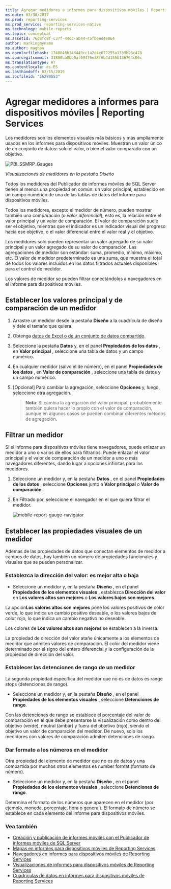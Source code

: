 ```yaml
---
title: Agregar medidores a informes para dispositivos móviles | Reporting Services | Microsoft Docs
ms.date: 03/30/2017
ms.prod: reporting-services
ms.prod_service: reporting-services-native
ms.technology: mobile-reports
ms.topic: conceptual
ms.assetid: 76d8fc8f-c37f-44d3-ab44-45fbeed4e064
author: markingmyname
ms.author: maghan
ms.openlocfilehash: 1740846b348449cc1a2d4e072255a1339b96c478
ms.sourcegitcommit: 31800ba0bb0af09476e38f6b4d155b136764c06c
ms.translationtype: HT
ms.contentlocale: es-ES
ms.lasthandoff: 02/15/2019
ms.locfileid: "56288553"
---
```

# <a name="add-gauges-to-mobile-reports--reporting-services"></a>Agregar medidores a informes para dispositivos móviles | Reporting Services
Los medidores son los elementos visuales más básicos y más ampliamente usados en los informes para dispositivos móviles. Muestran un valor único de un conjunto de datos: solo el valor, o bien el valor comparado con un objetivo.

![PBI_SSMRP_Gauges](../../reporting-services/mobile-reports/media/pbi-ssmrp-gauges.png)  
  
*Visualizaciones de medidores en la pestaña Diseño*  
  
Todos los medidores del Publicador de informes móviles de SQL Server tienen al menos una propiedad en común: un valor principal, establecido en un campo numérico de una de las tablas de datos del informe para dispositivos móviles.  

Todos los medidores, excepto el medidor de número, pueden mostrar también una comparación (o *valor diferencial*), esto es, la relación entre el valor principal y un valor de comparación. El valor de comparación suele ser el objetivo, mientras que el indicador es un indicador visual del progreso hacia ese objetivo, o el valor diferencial entre el valor real y el objetivo.

Los medidores solo pueden representar un valor agregado de su valor principal y un valor agregado de su valor de comparación. Las agregaciones de medidor son estándar: suma, promedio, mínimo, máximo, etc. El valor de medidor predeterminado es una suma, que muestra el total de todos los valores incluidos en los datos filtrados actuales disponibles para el control de medidor. 

Los valores de medidor se pueden filtrar conectándolos a navegadores en el informe para dispositivos móviles. 

## <a name="set-the-main-and-comparison-values-for-a-gauge"></a>Establecer los valores principal y de comparación de un medidor

1. Arrastre un medidor desde la pestaña **Diseño** a la cuadrícula de diseño y dele el tamaño que quiera.

2. Obtenga [datos de Excel o de un conjunto de datos compartido](../../reporting-services/mobile-reports/data-for-reporting-services-mobile-reports.md).

3. Seleccione la pestaña **Datos** y, en el panel **Propiedades de los datos** , en **Valor principal** , seleccione una tabla de datos y un campo numérico.

3. En cualquier medidor (salvo el de número), en el panel **Propiedades de los datos** , en **Valor de comparación** , seleccione una tabla de datos y un campo numérico.

4. [Opcional] Para cambiar la agregación, seleccione **Opciones** y, luego, seleccione otra agregación.
   
   >**Nota**: Si cambia la agregación del valor principal, probablemente también quiera hacer lo propio con el valor de comparación, aunque en algunos casos se pueden combinar diferentes métodos de agregación.  

## <a name="filter-a-gauge"></a>Filtrar un medidor
  
Si el informe para dispositivos móviles tiene navegadores, puede enlazar un medidor a uno o varios de ellos para filtrarlos. Puede enlazar el valor principal y el valor de comparación de un medidor a uno o más navegadores diferentes, dando lugar a opciones infinitas para los medidores.  

1. Seleccione un medidor y, en la pestaña **Datos** , en el panel **Propiedades de los datos** , seleccione **Opciones** junto a **Valor principal** o **Valor de comparación**.

2. En Filtrado por, seleccione el navegador en el que quiera filtrar el medidor.

   ![mobile-report-gauge-navigator](../../reporting-services/mobile-reports/media/mobile-report-gauge-navigator.png)
 
## <a name="set-visual-properties-for-a-gauge"></a>Establecer las propiedades visuales de un medidor
  
Además de las propiedades de datos que conectan elementos de medidor a campos de datos, hay también un número de propiedades funcionales y visuales que se pueden personalizar. 

### <a name="set-value-direction-high-or-low-is-better"></a>Establezca la dirección del valor: es mejor alta o baja
* Seleccione un medidor y, en la pestaña **Diseño** , en el panel **Propiedades de los elementos visuales** , establezca **Dirección del valor** en **Los valores altos son mejores** o **Los valores bajos son mejores**. 

La opción**Los valores altos son mejores** pone los valores positivos de color verde, lo que indica un cambio positivo deseable, o los valores bajos de color rojo, lo que indica un cambio negativo no deseable. 

Los colores de **Los valores altos son mejores** se establecen a la inversa.

La propiedad de dirección del valor atañe únicamente a los elementos de medidor que admiten valores de comparación. El color del medidor viene determinado por el signo del entero diferencial y la configuración de la propiedad de dirección del valor.  
  
### <a name="set-range-stops-for-a-gauge"></a>Establecer las detenciones de rango de un medidor
La segunda propiedad específica del medidor que no es de datos es range stops (detenciones de rango). 

* Seleccione un medidor y, en la pestaña **Diseño** , en el panel **Propiedades de los elementos visuales** , seleccione **Detenciones de rango**.

Con las detenciones de rango se establece el porcentaje del valor de comparación en el que debe presentarse la visualización como dentro del objetivo (verde), neutral (ámbar) y fuera del objetivo (rojo), siendo el objetivo un valor de comparación del medidor. De nuevo, solo los medidores con valores de comparación admiten detenciones de rango.  

### <a name="format-the-numbers-in-the-gauge"></a>Dar formato a los números en el medidor  
Otra propiedad del elemento de medidor que no es de datos y una compartida por muchos otros elementos es number format (formato de número). 

* Seleccione un medidor y, en la pestaña **Diseño** , en el panel **Propiedades de los elementos visuales** , seleccione **Detenciones de rango**.

Determina el formato de los números que aparecen en el medidor (por ejemplo, moneda, porcentaje, hora o general). El formato de número se establece en cada elemento del informe para dispositivos móviles.
  
### <a name="see-also"></a>Vea también 

* [Creación y publicación de informes móviles con el Publicador de informes móviles de SQL Server](../../reporting-services/mobile-reports/create-mobile-reports-with-sql-server-mobile-report-publisher.md)
* [Mapas en informes para dispositivos móviles de Reporting Services](../../reporting-services/mobile-reports/maps-in-reporting-services-mobile-reports.md)
* [Navegadores en informes para dispositivos móviles de Reporting Services](../../reporting-services/mobile-reports/add-navigators-to-reporting-services-mobile-reports.md)
* [Visualizaciones de informes para dispositivos móviles de Reporting Services](../../reporting-services/mobile-reports/add-visualizations-to-reporting-services-mobile-reports.md)
* [Cuadrículas de datos en informes para dispositivos móviles de Reporting Services](../../reporting-services/mobile-reports/add-data-grids-to-mobile-reports-reporting-services.md) 
